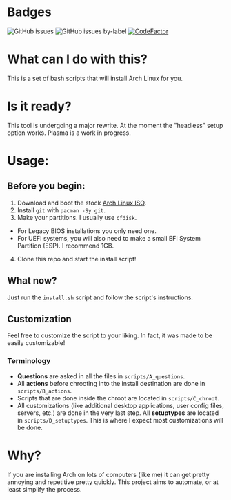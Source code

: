 # Badges
![GitHub issues](https://img.shields.io/github/issues/satcom886/arch-install)
![GitHub issues by-label](https://img.shields.io/github/issues/satcom886/arch-install/bug?label=bugs)
[![CodeFactor](https://www.codefactor.io/repository/github/satcom886/arch-install/badge)](https://www.codefactor.io/repository/github/satcom886/arch-install)
# What can I do with this?
This is a set of bash scripts that will install Arch Linux for you.
# Is it ready?
This tool is undergoing a major rewrite. At the moment the "headless" setup option works. Plasma is a work in progress.
# Usage:
## Before you begin:
1. Download and boot the stock [Arch Linux ISO](https://www.archlinux.org/download/).
1. Install `git` with `pacman -Sy git`.
1. Make your partitions. I usually use `cfdisk`.
 - For Legacy BIOS installations you only need one.
 - For UEFI systems, you will also need to make a small EFI System Partition (ESP). I recommend 1GB.
4. Clone this repo and start the install script!
## What now?
Just run the `install.sh` script and follow the script's instructions.
## Customization
Feel free to customize the script to your liking. In fact, it was made to be easily customizable!
### Terminology
 - **Questions** are asked in all the files in `scripts/A_questions`.
 - All **actions** before chrooting into the install destination are done in `scripts/B_actions`.
 - Scripts that are done inside the chroot are located in `scripts/C_chroot`.
 - All customizations (like additional desktop applications, user config files, servers, etc.) are done in the very last step. All **setuptypes** are located in `scripts/D_setuptypes`. This is where I expect most customizations will be done.

# Why?
If you are installing Arch on lots of computers (like me) it can get pretty annoying and repetitive pretty quickly. This project aims to automate, or at least simplify the process.